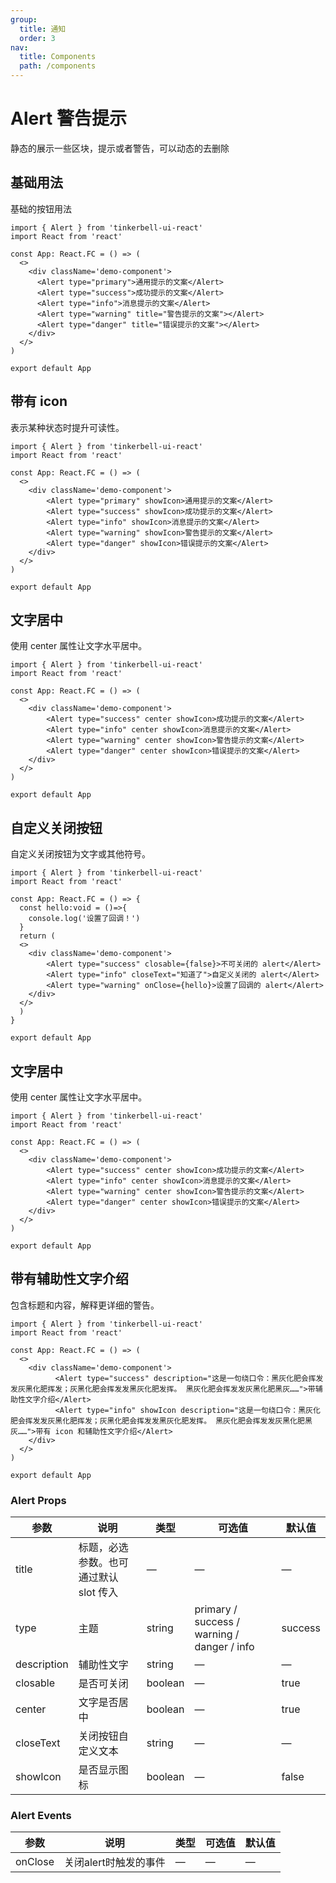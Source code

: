 ```yaml
---
group:
  title: 通知
  order: 3
nav:
  title: Components
  path: /components
---
```


# Alert 警告提示

静态的展示一些区块，提示或者警告，可以动态的去删除

## 基础用法

基础的按钮用法

```tsx
import { Alert } from 'tinkerbell-ui-react'
import React from 'react'

const App: React.FC = () => (
  <>  
    <div className='demo-component'>
      <Alert type="primary">通用提示的文案</Alert>
      <Alert type="success">成功提示的文案</Alert>
      <Alert type="info">消息提示的文案</Alert>
      <Alert type="warning" title="警告提示的文案"></Alert>
      <Alert type="danger" title="错误提示的文案"></Alert>
    </div>
  </>
)

export default App
```

## 带有 icon

表示某种状态时提升可读性。

```tsx
import { Alert } from 'tinkerbell-ui-react'
import React from 'react'

const App: React.FC = () => (
  <>  
    <div className='demo-component'>
        <Alert type="primary" showIcon>通用提示的文案</Alert>
        <Alert type="success" showIcon>成功提示的文案</Alert>
        <Alert type="info" showIcon>消息提示的文案</Alert>
        <Alert type="warning" showIcon>警告提示的文案</Alert>
        <Alert type="danger" showIcon>错误提示的文案</Alert>
    </div>
  </>
)

export default App
```

## 文字居中

使用 center 属性让文字水平居中。

```tsx
import { Alert } from 'tinkerbell-ui-react'
import React from 'react'

const App: React.FC = () => (
  <>  
    <div className='demo-component'>
        <Alert type="success" center showIcon>成功提示的文案</Alert>
        <Alert type="info" center showIcon>消息提示的文案</Alert>
        <Alert type="warning" center showIcon>警告提示的文案</Alert>
        <Alert type="danger" center showIcon>错误提示的文案</Alert>
    </div>
  </>
)

export default App
```

## 自定义关闭按钮

自定义关闭按钮为文字或其他符号。

```tsx
import { Alert } from 'tinkerbell-ui-react'
import React from 'react'

const App: React.FC = () => {
  const hello:void = ()=>{
    console.log('设置了回调！')
  }
  return (
  <>  
    <div className='demo-component'>
        <Alert type="success" closable={false}>不可关闭的 alert</Alert>
        <Alert type="info" closeText="知道了">自定义关闭的 alert</Alert>
        <Alert type="warning" onClose={hello}>设置了回调的 alert</Alert>
    </div>
  </>
  )
}

export default App
```

## 文字居中

使用 center 属性让文字水平居中。

```tsx
import { Alert } from 'tinkerbell-ui-react'
import React from 'react'

const App: React.FC = () => (
  <>  
    <div className='demo-component'>
        <Alert type="success" center showIcon>成功提示的文案</Alert>
        <Alert type="info" center showIcon>消息提示的文案</Alert>
        <Alert type="warning" center showIcon>警告提示的文案</Alert>
        <Alert type="danger" center showIcon>错误提示的文案</Alert>
    </div>
  </>
)

export default App
```

## 带有辅助性文字介绍

包含标题和内容，解释更详细的警告。

```tsx
import { Alert } from 'tinkerbell-ui-react'
import React from 'react'

const App: React.FC = () => (
  <>  
    <div className='demo-component'>
          <Alert type="success" description="这是一句绕口令：黑灰化肥会挥发发灰黑化肥挥发；灰黑化肥会挥发发黑灰化肥发挥。 黑灰化肥会挥发发灰黑化肥黑灰……">带辅助性文字介绍</Alert>
          <Alert type="info" showIcon description="这是一句绕口令：黑灰化肥会挥发发灰黑化肥挥发；灰黑化肥会挥发发黑灰化肥发挥。 黑灰化肥会挥发发灰黑化肥黑灰……">带有 icon 和辅助性文字介绍</Alert>
    </div>
  </>
)

export default App
```

### Alert Props

| 参数 | 说明 | 类型 | 可选值 | 默认值 |
| --- | --- | --- | --- | --- |
| title | 标题，必选参数。也可通过默认 slot 传入 | — | — | — |
| type | 主题 | string | primary / success / warning / danger / info  | success |
| description | 辅助性文字 | string | — | — |
| closable | 是否可关闭 | boolean | — | true |
| center | 文字是否居中 | boolean | — | true |
| closeText | 关闭按钮自定义文本 | 	string | — | — |
| showIcon | 是否显示图标 | boolean | — | false |

### Alert Events

| 参数 | 说明 | 类型 | 可选值 | 默认值 |
| --- | --- | --- | --- | --- |
| onClose | 关闭alert时触发的事件 | — | — | — |
